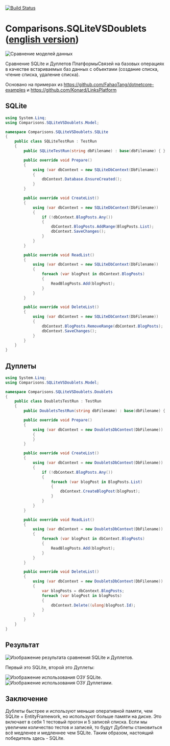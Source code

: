 [![Build Status](https://travis-ci.com/linksplatform/Comparisons.SQLiteVSDoublets.svg?branch=master)](https://travis-ci.com/linksplatform/Comparisons.SQLiteVSDoublets)

# Comparisons.SQLiteVSDoublets ([english version](README.md))

![Сравнение моделей данных](https://github.com/LinksPlatform/Documentation/raw/master/doc/ModelsComparison/relational_model_vs_associative_model_vs_links_ru.png)

Сравнение SQLite и Дуплетов ПлатформыСвязей на базовых операциях в качестве встариваемых баз данных с объектами (создание списка, чтение списка, удаление списка).

Основано на примерах из https://github.com/FahaoTang/dotnetcore-examples и https://github.com/Konard/LinksPlatform

## SQLite
```C#
using System.Linq;
using Comparisons.SQLiteVSDoublets.Model;

namespace Comparisons.SQLiteVSDoublets.SQLite
{
    public class SQLiteTestRun : TestRun
    {
        public SQLiteTestRun(string dbFilename) : base(dbFilename) { }

        public override void Prepare()
        {
            using (var dbContext = new SQLiteDbContext(DbFilename))
            {
                dbContext.Database.EnsureCreated();
            }
        }

        public override void CreateList()
        {
            using (var dbContext = new SQLiteDbContext(DbFilename))
            {
                if (!dbContext.BlogPosts.Any())
                {
                    dbContext.BlogPosts.AddRange(BlogPosts.List);
                    dbContext.SaveChanges();
                }
            }
        }

        public override void ReadList()
        {
            using (var dbContext = new SQLiteDbContext(DbFilename))
            {
                foreach (var blogPost in dbContext.BlogPosts)
                {
                    ReadBlogPosts.Add(blogPost);
                }
            }
        }

        public override void DeleteList()
        {
            using (var dbContext = new SQLiteDbContext(DbFilename))
            {
                dbContext.BlogPosts.RemoveRange(dbContext.BlogPosts);
                dbContext.SaveChanges();
            }
        }
    }
}
```

## Дуплеты
``` C#
using System.Linq;
using Comparisons.SQLiteVSDoublets.Model;

namespace Comparisons.SQLiteVSDoublets.Doublets
{
    public class DoubletsTestRun : TestRun
    {
        public DoubletsTestRun(string dbFilename) : base(dbFilename) { }

        public override void Prepare()
        {
            using (var dbContext = new DoubletsDbContext(DbFilename))
            {
            }
        }

        public override void CreateList()
        {
            using (var dbContext = new DoubletsDbContext(DbFilename))
            {
                if (!dbContext.BlogPosts.Any())
                {
                    foreach (var blogPost in BlogPosts.List)
                    {
                        dbContext.CreateBlogPost(blogPost);
                    }
                }
            }
        }

        public override void ReadList()
        {
            using (var dbContext = new DoubletsDbContext(DbFilename))
            {
                foreach (var blogPost in dbContext.BlogPosts)
                {
                    ReadBlogPosts.Add(blogPost);
                }
            }
        }

        public override void DeleteList()
        {
            using (var dbContext = new DoubletsDbContext(DbFilename))
            {
                var blogPosts = dbContext.BlogPosts;
                foreach (var blogPost in blogPosts)
                {
                    dbContext.Delete((ulong)blogPost.Id);
                }
            }
        }
    }
}
```

## Результат

![Изображение результата сравнения SQLite и Дуплетов.](https://raw.githubusercontent.com/linksplatform/Documentation/master/doc/Examples/sqlite_vs_doublets_comparison_result.png "Результат сравнения SQLite и Дуплетов")

Первый это SQLite, второй это Дуплеты:

![Изображение использования ОЗУ SQLite.](https://raw.githubusercontent.com/linksplatform/Documentation/master/doc/Examples/sqlite_ram_usage.png "Использование ОЗУ SQLite")
![Изображение использования ОЗУ Дуплетами.](https://raw.githubusercontent.com/linksplatform/Documentation/master/doc/Examples/doublets_ram_usage.png "Использование ОЗУ Дуплетами")

## Заключение

Дублеты быстрее и используют меньше оперативной памяти, чем SQLite + EntityFramework, но используют больше памяти на диске.
Это включает в себя 1 тестовый прогон и 5 записей списка.
Если мы увеличим количество тестов и записей, то будут Дублеты становиться всё медленее и медленнее чем SQLite.
Таким образом, настоящий победитель здесь - SQLite.